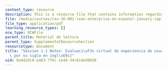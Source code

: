 ```yaml
---
content_type: resource
description: This is a resource file that contains information regarding session 1-1.
file: /media/courses/res-16-001-lean-enterprise-en-espanol-january-iap-2012/8a442dc0ea63776c1e4434c814ed8928_MITRES_16_001IAP12_Value.pdf
file_type: application/pdf
learning_resource_types: []
ocw_type: OCWFile
parent_title: Material de lectura
parent_type: SupplementalResourceSection
resourcetype: Document
title: "Session 1-1 Notes: Evaluaci\xF3n virtual de experiencia de usuario Lean [VALUE,\
  \ por su sigla en ingl\xE9s]"
uid: 8a442dc0-ea63-776c-1e44-34c814ed8928
---
```

